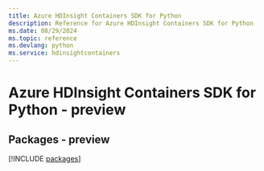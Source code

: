 ```yaml
---
title: Azure HDInsight Containers SDK for Python
description: Reference for Azure HDInsight Containers SDK for Python
ms.date: 08/29/2024
ms.topic: reference
ms.devlang: python
ms.service: hdinsightcontainers
---
```

# Azure HDInsight Containers SDK for Python - preview
## Packages - preview
[!INCLUDE [packages](hdinsight-containers-index.md)]